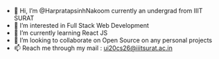 - 👋 Hi, I’m @HarpratapsinhNakoom currently an undergrad from IIIT SURAT
- 👀 I’m interested in Full Stack Web Development
- 🌱 I’m currently learning React JS
- 💞️ I’m looking to collaborate on Open Source on any personal projects
- 📫 Reach me through my mail : ui20cs26@iiitsurat.ac.in

<!---
HarpratapsinhNakoom/HarpratapsinhNakoom is a ✨ special ✨ repository because its `README.md` (this file) appears on your GitHub profile.
You can click the Preview link to take a look at your changes.
--->
